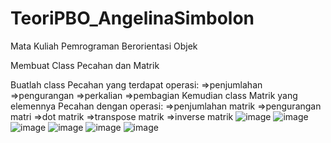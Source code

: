# TeoriPBO_AngelinaSimbolon
Mata Kuliah Pemrograman Berorientasi Objek

Membuat Class Pecahan dan Matrik

Buatlah class Pecahan yang terdapat operasi: =>penjumlahan =>pengurangan =>perkalian =>pembagian
Kemudian class Matrik yang elemennya Pecahan dengan operasi: =>penjumlahan matrik =>pengurangan matri =>dot matrik =>transpose matrik =>inverse matrik
![image](https://github.com/angelinasbln/TeoriPBO/assets/145955626/b653311f-6295-44df-92ac-ad7bfa0f891e)
![image](https://github.com/angelinasbln/TeoriPBO/assets/145955626/3bd169c4-7f60-4bc2-9136-9a6cd0a2ce7c)
![image](https://github.com/angelinasbln/TeoriPBO/assets/145955626/650df440-7d7f-4a09-87ee-ec7fba35bf06)
![image](https://github.com/angelinasbln/TeoriPBO/assets/145955626/cee7a97e-d419-4aab-b0c8-75f65b27e4d8)
![image](https://github.com/angelinasbln/TeoriPBO/assets/145955626/6a501a82-98cf-472a-9865-1782cf0c17e4)
![image](https://github.com/angelinasbln/TeoriPBO/assets/145955626/f7ce3cdd-f97e-4c54-b0cd-2cc70772942b)
